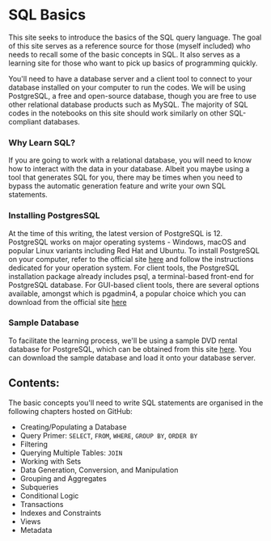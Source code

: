 # SQL Basics

   This site seeks to introduce the basics of the SQL query language. The goal of this site serves as a reference source for those (myself included) who needs to recall some of the basic concepts in SQL. It also serves as a learning site for those who want to pick up basics of programming quickly.

   You'll need to have a database server and a client tool to connect to your database installed on your computer to run the codes. We will be using PostgreSQL, a free and open-source database, though you are free to use other relational database products such as MySQL. The majority of SQL codes in the notebooks on this site should work similarly on other SQL-compliant databases. 

### Why Learn SQL?

   If you are going to work with a relational database, you will need to know how to interact with the data in your database. Albeit you maybe using a tool that generates SQL for you, there may be times when you need to bypass the automatic generation feature and write your own SQL statements. 

   
### Installing PostgresSQL

   At the time of this writing, the latest version of PostgreSQL is 12. PostgreSQL works on major operating systems - Windows, macOS and popular Linux variants including Red Hat and Ubuntu. To install PostgreSQL on your computer, refer to the official site [here](https://www.postgresql.org/download/) and follow the instructions dedicated for your operation system. For client tools, the PostgreSQL installation package already includes psql, a terminal-based front-end for PostgreSQL database. For GUI-based client tools, there are several options available, amongst which is pgadmin4, a popular choice which you can download from the official site [here](https://www.pgadmin.org/download/)


### Sample Database

   To facilitate the learning process, we'll be using a sample DVD rental database for PostgreSQL, which can be obtained from this site [here](https://www.postgresqltutorial.com/postgresql-sample-database/). You can download the sample database and load it onto your database server. 

## Contents:

   The basic concepts you'll need to write SQL statements are organised in the following chapters hosted on GitHub:
   
   + Creating/Populating a Database
   + Query Primer: `SELECT`, `FROM`, `WHERE`, `GROUP BY`, `ORDER BY`
   + Filtering
   + Querying Multiple Tables: `JOIN`
   + Working with Sets
   + Data Generation, Conversion, and Manipulation
   + Grouping and Aggregates
   + Subqueries
   + Conditional Logic
   + Transactions
   + Indexes and Constraints
   + Views
   + Metadata